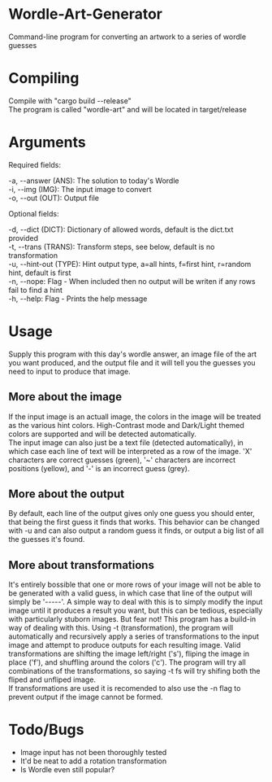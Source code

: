 # Wordle-Art-Generator
Command-line program for converting an artwork to a series of wordle guesses

# Compiling
Compile with "cargo build --release"  
The program is called "wordle-art" and will be located in target/release

# Arguments
Required fields:

-a, --answer (ANS):     The solution to today's Wordle  
-i, --img (IMG):        The input image to convert  
-o, --out (OUT):        Output file

Optional fields:

-d, --dict (DICT):      Dictionary of allowed words, default is the dict.txt provided  
-t, --trans (TRANS):    Transform steps, see below, default is no transformation  
-u, --hint-out (TYPE):  Hint output type, a=all hints, f=first hint, r=random hint, default is first  
-n, --nope:             Flag - When included then no output will be writen if any rows fail to find a hint  
-h, --help:             Flag - Prints the help message

# Usage
Supply this program with this day's wordle answer, an image file of the art you want produced, and the output file and it will tell you the guesses you need to input to produce that image.

## More about the image
If the input image is an actuall image, the colors in the image will be treated as the various hint colors. High-Contrast mode and Dark/Light themed colors are supported and will be detected automatically.  
The input image can also just be a text file (detected automatically), in which case each line of text will be interpreted as a row of the image. 'X' characters are correct guesses (green), '~' characters are incorrect positions (yellow), and '-' is an incorrect guess (grey).

## More about the output
By default, each line of the output gives only one guess you should enter, that being the first guess it finds that works. This behavior can be changed with -u and can also output a random guess it finds, or output a big list of all the guesses it's found.  

## More about transformations
It's entirely bossible that one or more rows of your image will not be able to be generated with a valid guess, in which case that line of the output will simply be '-----'. A simple way to deal with this is to simply modify the input image until it produces a result you want, but this can be tedious, especially with particularly stuborn images. But fear not! This program has a build-in way of dealing with this. Using -t (transformation), the program will automatically and recursively apply a series of transformations to the input image and attempt to produce outputs for each resulting image. Valid transformations are shifting the image left/right ('s'), fliping the image in place ('f'), and shuffling around the colors ('c'). The program will try all combinations of the transformations, so saying -t fs will try shifing both the fliped and unfliped image.  
If transformations are used it is recomended to also use the -n flag to prevent output if the image cannot be formed.

# Todo/Bugs
* Image input has not been thoroughly tested
* It'd be neat to add a rotation transformation
* Is Wordle even still popular?
